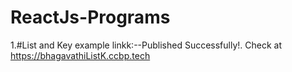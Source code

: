 # ReactJs-Programs

1.#List and Key example linkk:--Published Successfully!. Check at https://bhagavathiListK.ccbp.tech

